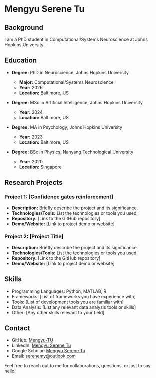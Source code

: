 # Mengyu Serene Tu

## Background

I am a PhD student in Computational/Systems Neuroscience at Johns Hopkins University. 

## Education

- **Degree:** PhD in Neuroscience, Johns Hopkins University
  - **Major:** Computational/Systems Neuroscience
  - **Year:** 2026
  - **Location:** Baltimore, US

- **Degree:** MSc in Artificial Intelligence, Johns Hopkins University
  - **Year:** 2024
  - **Location:** Baltimore, US

- **Degree:** MA in Psychology, Johns Hopkins University
  - **Year:** 2023
  - **Location:** Baltimore, US

- **Degree:** BSc in Physics, Nanyang Technological University
  - **Year:** 2020
  - **Location:** Singapore

## Research Projects

### Project 1: [Confidence gates reinforcement]

- **Description:** Briefly describe the project and its significance.
- **Technologies/Tools:** List the technologies or tools you used.
- **Repository:** [Link to the GitHub repository]
- **Demo/Website:** [Link to project demo or website]

### Project 2: [Project Title]

- **Description:** Briefly describe the project and its significance.
- **Technologies/Tools:** List the technologies or tools you used.
- **Repository:** [Link to the GitHub repository]
- **Demo/Website:** [Link to project demo or website]

## Skills

- Programming Languages: Python, MATLAB, R
- Frameworks: [List of frameworks you have experience with]
- Tools: [List of development tools you are familiar with]
- Data Analysis: [List any relevant data analysis tools or skills]
- Other: [Any other skills relevant to your field]

## Contact

- GitHub: [Mengyu-TU](https://github.com/mengyu-tu)
- LinkedIn: [Mengyu Serene Tu](www.linkedin.com/in/mengyu-tu)
- Google Scholar: [Mengyu Serene Tu](https://scholar.google.com/citations?user=AuGb6q0AAAAJ&hl=en)
- Email: [serenemy@outlook.com](mailto:serenemy@outlook.com)

Feel free to reach out to me for collaborations, questions, or just to say hello!

